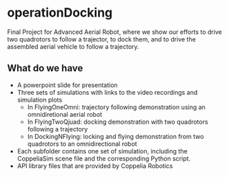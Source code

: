 # operationDocking
Final Project for Advanced Aerial Robot, where we show our efforts to drive two quadrotors to follow a trajector, to dock them, and to drive the assembled aerial vehicle to follow a trajectory.

## What do we have
- A powerpoint slide for presentation
- Three sets of simulations with links to the video recordings and simulation plots
  - In FlyingOneOmni: trajectory following demonstration using an omnidiretional aerial robot
  - In FlyingTwoQjuad: docking demonstration with two quadrotors following a trajectory
  - In DockingNFlying: locking and flying demonstration from two quadrotors to an omnidirectional robot
- Each subfolder contains one set of simulation, including the CoppeliaSim scene file and the corresponding Python script.
- API library files that are provided by Coppelia Robotics
